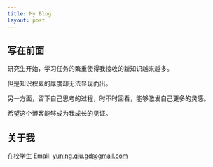 ```yaml
---
title: My Blog
layout: post
---
```


## 写在前面
研究生开始，学习任务的繁重使得我接收的新知识越来越多。 

但是知识积累的厚度却无法显现而出。

另一方面，留下自己思考的过程，时不时回看，能够激发自己更多的灵感。

希望这个博客能够成为我成长的见证。

## 关于我

在校学生
Email: yuning.qiu.gd@gmail.com

